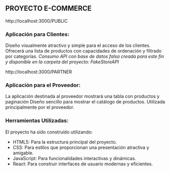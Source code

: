 ## PROYECTO E-COMMERCE

http://localhost:3000/PUBLIC

### Aplicación para Clientes:

Diseño visualmente atractivo y simple para el acceso de los clientes.
Ofrecerá una lista de productos con capacidades de ordenación y filtrado por categorías.
*Consumo API con base de datos falsa creada para este fin y disponible en la carpeta del proyecto: FakeStoreAPI*

http://localhost:3000/PARTNER

### Aplicación para el Proveedor:

La aplicación destinada al proveedor mostrará una tabla con productos y paginación
Diseño sencillo para mostrar el catálogo de productos.
Utilizada principalmente por el proveedor.


### Herramientas Utilizadas:
El proyecto ha sido construido utilizando:

- HTML5: Para la estructura principal del proyecto.
- CSS: Para estilos que proporcionan una presentación atractiva y amigable.
- JavaScript: Para funcionalidades interactivas y dinámicas.
- React: Para construir interfaces de usuario modernas y eficientes.
